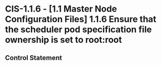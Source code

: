 # CIS-1.1.6 - \[1.1 Master Node Configuration Files\] 1.1.6 Ensure that the scheduler pod specification file ownership is set to root:root

## Control Statement
